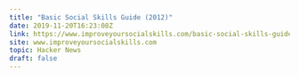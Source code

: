 ```yaml
---
title: "Basic Social Skills Guide (2012)"
date: 2019-11-20T16:23:08Z
link: https://www.improveyoursocialskills.com/basic-social-skills-guide?utm_medium=RSS&utm_source=hune
site: www.improveyoursocialskills.com
topic: Hacker News
draft: false
---
```

